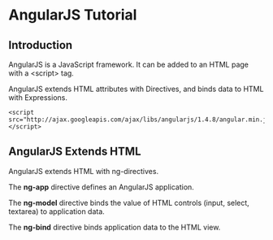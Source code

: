 AngularJS Tutorial
======================

Introduction
---------------

AngularJS is a JavaScript framework. It can be added to an HTML page with a \<script\> tag.

AngularJS extends HTML attributes with Directives, and binds data to HTML with Expressions.

```angularjs
<script src="http://ajax.googleapis.com/ajax/libs/angularjs/1.4.8/angular.min.js">
</script>
```

AngularJS Extends HTML
-------------------------

AngularJS extends HTML with ng-directives.

The **ng-app** directive defines an AngularJS application.

The **ng-model** directive binds the value of HTML controls (input, select, textarea) to application data.

The **ng-bind** directive binds application data to the HTML view. 

